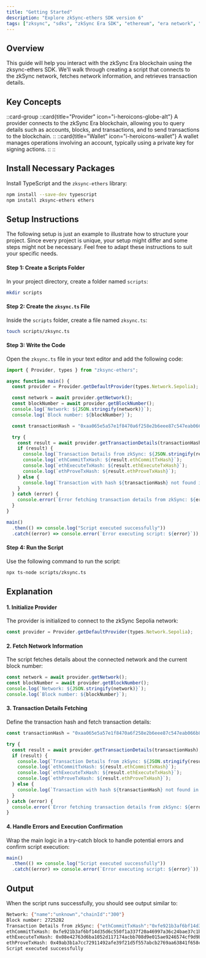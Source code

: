 ```yaml
---
title: "Getting Started"
description: "Explore zkSync-ethers SDK version 6"
tags: ["zksync", "sdks", "zkSync Era SDK", "ethereum", "era network", "javascript", "v6"]
---
```


## Overview

This guide will help you interact with the zkSync Era blockchain using the zksync-ethers SDK. We'll walk through
creating a script that connects to the zkSync network, fetches network information, and retrieves transaction details.

## Key Concepts

::card-group
::card{title="Provider" icon="i-heroicons-globe-alt"}
A provider connects to the zkSync Era blockchain, allowing you to query details such as accounts, blocks,
and transactions, and to send transactions to the blockchain.
::
::card{title="Wallet" icon="i-heroicons-wallet"}
A wallet manages operations involving an account, typically using a private key for signing actions.
::
::

## Install Necessary Packages

Install TypeScript and the `zksync-ethers` library:

```bash [npm]
npm install --save-dev typescript
npm install zksync-ethers ethers
```

## Setup Instructions

The following setup is just an example to illustrate how to structure your project. Since every project is unique,
your setup might differ and some steps might not be necessary. Feel free to adapt these instructions to suit your
specific needs.

#### Step 1: Create a Scripts Folder

In your project directory, create a folder named `scripts`:

```bash
mkdir scripts
```

#### Step 2: Create the `zksync.ts` File

Inside the `scripts` folder, create a file named `zksync.ts`:

```bash
touch scripts/zksync.ts
```

#### Step 3: Write the Code

Open the `zksync.ts` file in your text editor and add the following code:

```typescript
import { Provider, types } from "zksync-ethers";

async function main() {
  const provider = Provider.getDefaultProvider(types.Network.Sepolia);

  const network = await provider.getNetwork();
  const blockNumber = await provider.getBlockNumber();
  console.log(`Network: ${JSON.stringify(network)}`);
  console.log(`Block number: ${blockNumber}`);

  const transactionHash = "0xaa065e5a57e1f8470a6f258e2b6eee87c547eab066b8620ce7f3fd51405665e1";

  try {
    const result = await provider.getTransactionDetails(transactionHash);
    if (result) {
      console.log(`Transaction Details from zkSync: ${JSON.stringify(result)}`);
      console.log(`ethCommitTxHash: ${result.ethCommitTxHash}`);
      console.log(`ethExecuteTxHash: ${result.ethExecuteTxHash}`);
      console.log(`ethProveTxHash: ${result.ethProveTxHash}`);
    } else {
      console.log(`Transaction with hash ${transactionHash} not found in zkSync.`);
    }
  } catch (error) {
    console.error(`Error fetching transaction details from zkSync: ${error}`);
  }
}

main()
  .then(() => console.log("Script executed successfully"))
  .catch((error) => console.error(`Error executing script: ${error}`));
```

#### Step 4: Run the Script

Use the following command to run the script:

```bash
npx ts-node scripts/zksync.ts
```

## Explanation

#### 1. Initialize Provider

The provider is initialized to connect to the zkSync Sepolia network:

```typescript
const provider = Provider.getDefaultProvider(types.Network.Sepolia);
```

#### 2. Fetch Network Information

The script fetches details about the connected network and the current block number:

```typescript
const network = await provider.getNetwork();
const blockNumber = await provider.getBlockNumber();
console.log(`Network: ${JSON.stringify(network)}`);
console.log(`Block number: ${blockNumber}`);
```

#### 3. Transaction Details Fetching

Define the transaction hash and fetch transaction details:

```typescript
const transactionHash = "0xaa065e5a57e1f8470a6f258e2b6eee87c547eab066b8620ce7f3fd51405665e1";

try {
  const result = await provider.getTransactionDetails(transactionHash);
  if (result) {
    console.log(`Transaction Details from zkSync: ${JSON.stringify(result)}`);
    console.log(`ethCommitTxHash: ${result.ethCommitTxHash}`);
    console.log(`ethExecuteTxHash: ${result.ethExecuteTxHash}`);
    console.log(`ethProveTxHash: ${result.ethProveTxHash}`);
  } else {
    console.log(`Transaction with hash ${transactionHash} not found in zkSync.`);
  }
} catch (error) {
  console.error(`Error fetching transaction details from zkSync: ${error}`);
}
```

#### 4. Handle Errors and Execution Confirmation

Wrap the main logic in a try-catch block to handle potential errors and confirm script execution:

```typescript
main()
  .then(() => console.log("Script executed successfully"))
  .catch((error) => console.error(`Error executing script: ${error}`));
```

## Output

When the script runs successfully, you should see output similar to:

```sh
Network: {"name":"unknown","chainId":"300"}
Block number: 2725282
Transaction Details from zkSync: {"ethCommitTxHash":"0xfe921b3af6bf14d35d6c550f1a337f20a46997a36c24bae37c1b2d129ee3b4d6","ethExecuteTxHash":"0x08e42763d6ba1052d117174acbb708d9e015ae9246574cf9d9b06c001b31e750","ethProveTxHash":"0x49ab3b1a7cc72911492afe39f21d5f557abcb2769aa63841f658c719a7ec5ba2","fee":"0x1252b3c112d2e","gasPerPubdata":"0xc350","initiatorAddress":"0xb71ce978bf48e3e4669a7a0acb89850023fc3279","isL1Originated":false,"receivedAt":"2024-06-03T09:16:41.519Z","status":"verified"}
ethCommitTxHash: 0xfe921b3af6bf14d35d6c550f1a337f20a46997a36c24bae37c1b2d129ee3b4d6
ethExecuteTxHash: 0x08e42763d6ba1052d117174acbb708d9e015ae9246574cf9d9b06c001b31e750
ethProveTxHash: 0x49ab3b1a7cc72911492afe39f21d5f557abcb2769aa63841f658c719a7ec5ba2
Script executed successfully
```
